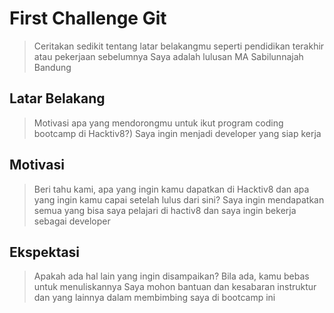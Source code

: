 # First Challenge Git

> Ceritakan sedikit tentang latar belakangmu seperti pendidikan terakhir atau pekerjaan sebelumnya
Saya adalah lulusan MA Sabilunnajah Bandung
## Latar Belakang

> Motivasi apa yang mendorongmu untuk ikut program coding bootcamp di Hacktiv8?)
Saya ingin menjadi developer yang siap kerja
## Motivasi

> Beri tahu kami, apa yang ingin kamu dapatkan di Hacktiv8 dan apa yang ingin kamu capai setelah lulus dari sini?
Saya ingin mendapatkan semua yang bisa saya pelajari di hactiv8 dan saya ingin bekerja sebagai developer
## Ekspektasi

> Apakah ada hal lain yang ingin disampaikan? Bila ada, kamu bebas untuk menuliskannya
Saya mohon bantuan dan kesabaran instruktur dan yang lainnya dalam membimbing saya di bootcamp ini